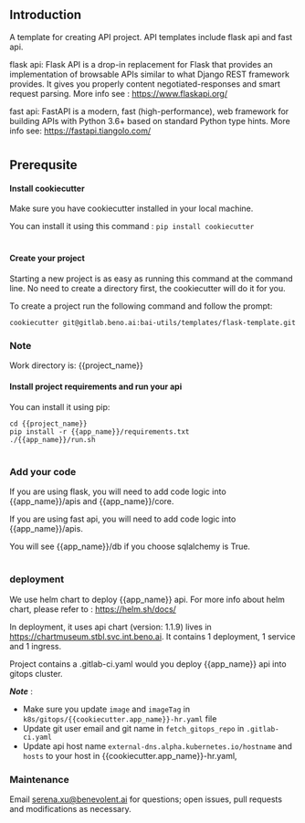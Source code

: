 ## Introduction

A template for creating API project. API templates include flask api and fast api. 

flask api: Flask API is a drop-in replacement for Flask that provides an implementation of browsable APIs similar to what Django REST framework provides. It gives you properly content negotiated-responses and smart request parsing. More info see : https://www.flaskapi.org/

fast api: FastAPI is a modern, fast (high-performance), web framework for building APIs with Python 3.6+ based on standard Python type hints. More info see: https://fastapi.tiangolo.com/

#

## Prerequsite

#### Install cookiecutter
Make sure you have cookiecutter installed in your local machine.

You can install it using this command : `pip install cookiecutter`

#
#### Create your project

Starting a new project is as easy as running this command at the command line. No need to create a directory first, the cookiecutter will do it for you.

To create a project run the following command and follow the prompt:
````
cookiecutter git@gitlab.beno.ai:bai-utils/templates/flask-template.git
````

### Note
Work directory is: {{project_name}}

#### Install project requirements and run your api
You can install it using pip:
````
cd {{project_name}}
pip install -r {{app_name}}/requirements.txt
./{{app_name}}/run.sh
````
#

### Add your code
If you are using flask, you will need to add code logic into {{app_name}}/apis and {{app_name}}/core.

If you are using fast api, you will need to add code logic into {{app_name}}/apis.

You will see {{app_name}}/db if you choose sqlalchemy is True.

#

### deployment
We use helm chart to deploy {{app_name}} api. For more info about helm chart, please refer to : https://helm.sh/docs/

In deployment, it uses api chart (version: 1.1.9) lives in https://chartmuseum.stbl.svc.int.beno.ai. It contains 1 deployment, 1 service and 1 ingress. 

Project contains a .gitlab-ci.yaml would you deploy {{app_name}} api into gitops cluster.


***Note*** : 
- Make sure you update `image` and `imageTag` in `k8s/gitops/{{cookiecutter.app_name}}-hr.yaml` file
- Update git user email and git name in `fetch_gitops_repo` in `.gitlab-ci.yaml`
- Update api host name `external-dns.alpha.kubernetes.io/hostname` and `hosts` to your host in {{cookiecutter.app_name}}-hr.yaml,


### Maintenance
Email serena.xu@benevolent.ai for questions; open issues, pull requests and modifications as necessary.